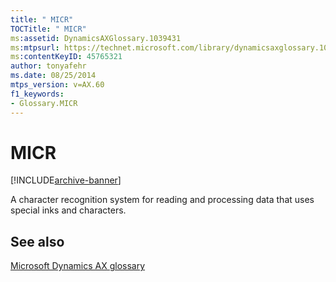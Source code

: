 ```yaml
---
title: " MICR"
TOCTitle: " MICR"
ms:assetid: DynamicsAXGlossary.1039431
ms:mtpsurl: https://technet.microsoft.com/library/dynamicsaxglossary.1039431(v=AX.60)
ms:contentKeyID: 45765321
author: tonyafehr
ms.date: 08/25/2014
mtps_version: v=AX.60
f1_keywords:
- Glossary.MICR
---
```


# MICR


[!INCLUDE[archive-banner](includes/archive-banner.md)]

A character recognition system for reading and processing data that uses special inks and characters.

## See also

[Microsoft Dynamics AX glossary](glossary/microsoft-dynamics-ax-glossary.md)

  


